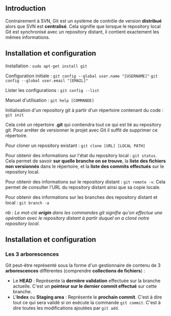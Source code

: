 ## Introduction
Contrairement à SVN, Git est un système de contrôle de version **distribué** alors que SVN est **centralisé**. Cela signifie que lorsque le repository local Git est synchronisé avec un repository distant, il contient exactement les mêmes informations.

## Installation et configuration
Installation :
`sudo apt-get install git`

Configuration initiale :
`git config --global user.name "[USERNAME]"`
`git config --global user.email "[EMAIL]"`

Lister les configurations :
`git config --list`

Manuel d'utilisation :
`git help [COMMANDE]`

Initialisation d'un repository git à partir d'un répertoire contenant du code :
`git init`

Cela créé un répertoire **.git** qui contiendra tout ce qui est lié au repository git. Pour arrêter de versionner le projet avec Git il suffit de supprimer ce répertoire.

Pour cloner un repository existant :
`git clone [URL] [LOCAL PATH]`

Pour obtenir des informations sur l'état du repository local : `git status`. Cela permet de savoir **sur quelle branche on se trouve**, la **liste des fichiers non versionnés** dans le répertoire, et la **liste des commits effectués** sur le repository local.

Pour obtenir des informations sur le repository distant : `git remote -v`. Cela permet de consulter l'URL du repository distant ainsi que sa copie locale.

Pour obtenir des informations sur les branches des repository distant et local : `git branch -a`

*nb : Le mot-clé **origin** dans les commandes git signifie qu'on effectue une opération avec le repository distant à partir duquel on a cloné notre repository local.*

## Installation et configuration

### Les 3 arborescences

Git peut-être représenté sous la forme d'un gestionnaire de contenu de 3 **arborescences** différentes (comprendre **collections de fichiers**) :
- Le **HEAD** : Représente la **dernière validation** effectuée sur la branche actuelle. C'est un **pointeur sur le dernier commit effectué** sur cette branche.
- L'**Index** ou **Staging area** : Représente le **prochain commit**. C'est à dire tout ce qui sera validé si on exécute la commande `git commit`. C'est à dire toutes les modifications ajoutées par `git add`.
